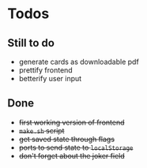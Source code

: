 # Todos

## Still to do

* generate cards as downloadable pdf
* prettify frontend
* betterify user input

## Done
* ~~first working version of frontend~~
* ~~`make.sh` script~~
* ~~get saved state through flags~~
* ~~ports to send state to `localStorage`~~
* ~~don't forget about the joker field~~